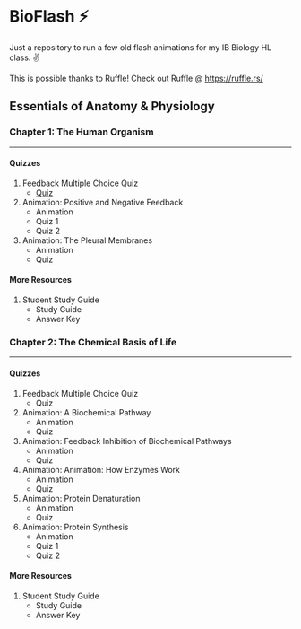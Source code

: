 # BioFlash ⚡
Just a repository to run a few old flash animations for my IB Biology HL class. ✌️

This is possible thanks to Ruffle! Check out Ruffle @ https://ruffle.rs/

## Essentials of Anatomy & Physiology
### Chapter 1: The Human Organism
---	
#### Quizzes
1. Feedback Multiple Choice Quiz
    *  [Quiz](https://survivcreator.github.io/bioflash/The%20Human%20Organism%20-%20Chapter%20Quiz.pdf) 
2. Animation: Positive and Negative Feedback
    *  Animation
    *  Quiz 1
    *  Quiz 2
3. Animation: The Pleural Membranes
    *  Animation
    *  Quiz

#### More Resources
1. Student Study Guide
    *  Study Guide
    *  Answer Key

### Chapter 2: The Chemical Basis of Life
---	
#### Quizzes
1. Feedback Multiple Choice Quiz
    *  Quiz
2. Animation: A Biochemical Pathway
    *  Animation
    *  Quiz
3. Animation: Feedback Inhibition of Biochemical Pathways
    *  Animation
    *  Quiz
4. Animation: Animation: How Enzymes Work
    *  Animation
    *  Quiz
5. Animation: Protein Denaturation
    *  Animation
    *  Quiz 
6. Animation: Protein Synthesis
    *  Animation
    *  Quiz 1
    *  Quiz 2

#### More Resources
1. Student Study Guide
    *  Study Guide
    *  Answer Key
